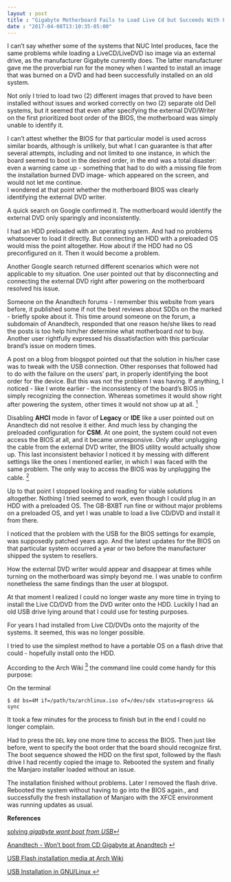 ```yaml
---
layout : post
title : "Gigabyte Motherboard Fails to Load Live Cd but Succeeds With Flash Drive"
date : "2017-04-08T13:10:35-05:00"
---
```

<p>I can’t say whether some of the systems that NUC Intel produces, face the same problems while loading a LiveCD/LiveDVD iso image via an external drive, as the manufacturer Gigabyte currently does. The latter manufacturer gave me the proverbial run for the money when I wanted to install an image that was burned on a DVD and had been successfully installed on an old system.</p>

<p>Not only I tried to load two (2) different images that proved to have been installed without issues and worked correctly on two (2) separate old Dell systems, but it seemed that even after specifying the external DVD/Writer on the first prioritized boot order of the BIOS, the motherboard was simply unable to identify it.</p>

<p>I can’t attest whether the BIOS for that particular model is used across similar boards, although is unlikely, but what I can guarantee is that after several attempts, including and not limited to one instance, in which the board seemed to boot in the desired order, in the end was a total disaster: even a warning came up - something that had to do with a missing file from the installation burned DVD image- which appeared on the screen, and would not let me continue.<br>
I wondered at that point whether the motherboard BIOS was clearly identifying the external DVD writer.</p>

<p>A quick search on Google confirmed it. The motherboard would identify the external DVD only sparingly and inconsistently.</p>

<p>I had an HDD preloaded with an operating system. And had no problems whatsoever to load it directly. But connecting an HDD with a preloaded OS would miss the point altogether. How about if the HDD had no OS preconfigured on it. Then it would become a problem.</p>

<p>Another Google search returned different scenarios which were not applicable to my situation.
One user pointed out that by disconnecting and connecting the external DVD right after powering on the motherboard resolved his issue.</p>

<p>Someone on the Anandtech forums - I remember this website from years before, it published some if not the best reviews about SDDs on the marked - briefly spoke about it. This time around someone on the forum, a subdomain of Anandtech, responded that one reason he/she likes to read the posts is too help him/her determine what motherboard <em>not</em> to buy. Another user rightfully expressed his dissatisfaction with this particular brand’s issue on modern times.</p>

<p>A post on a blog from blogspot pointed out that the solution in his/her case was to tweak with the USB connection. Other responses that followed had to do with the failure on the users’ part, in properly identifying the boot order for the device. But this was not the problem I was having. If anything, I noticed - like I wrote earlier - the inconsistency of the board’s BIOS in simply recognizing the connection. Whereas sometimes it would show right after powering the system, other times it would not show up at all. <a href="#blogspot"><sup id="blogref">1</sup></a></p>

<p>Disabling <strong>AHCI</strong> mode in favor of <strong>Legacy</strong> or <strong>IDE</strong> like a user pointed out on Anandtech did not resolve it either. And much less by changing the preloaded configuration for <strong>CSM</strong>. At one point, the system could not even access the BIOS at all, and it became unresponsive. Only after unplugging the cable from the external DVD writer, the BIOS utility would actually show up. This last inconsistent behavior I noticed it by messing with different settings like the ones I mentioned earlier, in which I was faced with the same problem. The only way to access the BIOS was by unplugging the cable. <a href="#anand"><sup id="anandref">2</sup></a></p>

<p>Up to that point I stopped looking and reading for viable solutions altogether. Nothing I tried seemed to work, even though I could plug in an HDD with a preloaded OS. The GB-BXBT run fine or without major problems on a preloaded OS, and yet I was unable to load a live CD/DVD and install it from there.</p>

<p>I noticed that the problem with the USB for the BIOS settings for example, was supposedly patched years ago. And the latest updates for the BIOS on that particular system occurred a year or two before the manufacturer shipped the system to resellers.</p>

<p>How the external DVD writer would appear and disappear at times while turning on the motherboard was simply beyond me. I was unable to confirm nonetheless the same findings than the user at blogspot.</p>

<p>At that moment I realized I could no longer waste any more time in trying to install the Live CD/DVD from the DVD writer onto the HDD. Luckily I had an old USB drive lying around that I could use for testing purposes.</p>

<p>For years I had installed from Live CD/DVDs onto the majority of the systems. It seemed, this was no longer possible.</p>

<p>I tried to use the simplest method to have a portable OS on a flash drive that could - hopefully install onto the HDD.</p>

<p>According to the Arch Wiki <a href="#dd"><sup id="ddref">3</sup></a> the command line could come handy for this purpose:</p>

<p>On the terminal</p>

<pre><code>$ dd bs=4M if=/path/to/archlinux.iso of=/dev/sdx status=progress &amp;&amp; sync
</code></pre>

<p>It took a few minutes for the process to finish but in the end I could no longer complain.</p>

<p>Had to press the <code>DEL</code> key one more time to access the BIOS. Then just like before, went to specify the boot order that the board should recognize first. The boot sequence showed the HDD on the first spot, followed by the flash drive I had recently copied the image to. Rebooted the system and finally the Manjaro installer loaded without an issue.</p>

<p>The installation finished without problems. Later I removed the flash drive. Rebooted the system without having to go into the BIOS again., and successfully the fresh installation of Manjaro with the XFCE environment was running updates as usual.</p>

<p><strong>References</strong></p>

<p><a name="blogspot"></a><a href="http://chromasoft.blogspot.com/2010/10/solving-dreaded-gigabyte-wont-boot-from.html" target="_blank">solving <em>gigabyte wont boot from USB</em></a><a href="#blogref">&crarr;</a></p>

<p><a name="anand"></a><a href="https://forums.anandtech.com/threads/dreaded-wont-boot-from-cd-problem-gigabyte-mb-stumped-and-in-need-of-help.2400256" target="_blank">Anandtech - Won’t boot from CD Gigabyte at Anandtech</a>  <a href="#anandref">&crarr;</a></p>

<p><a href="https://wiki.archlinux.org/index.php/USB_flash_installation_media#Using_dd" target="_blank">USB Flash installation media at Arch Wiki</a></p>

<p><a name="dd"></a><a href="https://wiki.archlinux.org/index.php/USB_flash_installation_media#In_GNU.2FLinux" target="_blank">USB Installation in GNU/Linux</a><a href="#ddref"> ↩︎</a></p>

